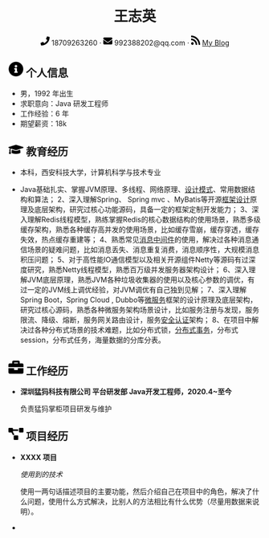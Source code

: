  <center>
     <h1>王志英</h1>
     <div>
         <span>
             <img src="https://raw.githubusercontent.com/ying010/pic-repo/master/img/2023/11/27/20231127170740.svg" width="18px">
             18709263260
         </span>
         ·
         <span>
             <img src="https://raw.githubusercontent.com/ying010/pic-repo/master/img/2023/11/27/20231127170859.svg" width="18px">
             992388202@qq.com
         </span>
         ·
         <span>
             <img src="https://raw.githubusercontent.com/ying010/pic-repo/master/img/2023/11/27/20231127170925.svg" width="18px">
             <a href="https://ying010.github.io/">My Blog</a>
         </span>
     </div>
 </center>

## <img src="https://raw.githubusercontent.com/ying010/pic-repo/master/img/2023/04/17/20230417114915.svg" width="30px"> 个人信息

 - 男，1992 年出生
 - 求职意向：Java 研发工程师
 - 工作经验：6 年
 - 期望薪资：18k

## <img src="https://raw.githubusercontent.com/ying010/pic-repo/master/img/2023/04/17/20230417114929.svg" width="30px"> 教育经历

- 本科，西安科技大学，计算机科学与技术专业

- Java基础扎实、掌握JVM原理、多线程、网络原理、[设计模式](https://www.zhihu.com/search?q=设计模式&search_source=Entity&hybrid_search_source=Entity&hybrid_search_extra={"sourceType"%3A"answer"%2C"sourceId"%3A2968292285})、常用数据结构和算法；
  2、深入理解Spring、 Spring mvc 、MyBatis等开源[框架设计](https://www.zhihu.com/search?q=框架设计&search_source=Entity&hybrid_search_source=Entity&hybrid_search_extra={"sourceType"%3A"answer"%2C"sourceId"%3A2968292285})原理及底层架构，研究过核心功能源码，具备一定的框架定制开发能力；
  3、深入理解Redis线程模型，熟练掌握Redis的核心数据结构的使用场景，熟悉多级缓存架构，熟悉各种缓存高并发的使用场景，比如缓存雪崩，缓存穿透，缓存失效，热点缓存重建等；
  4、熟悉常见[消息中间件](https://www.zhihu.com/search?q=消息中间件&search_source=Entity&hybrid_search_source=Entity&hybrid_search_extra={"sourceType"%3A"answer"%2C"sourceId"%3A2968292285})的使用，解决过各种消息通信场景的疑难问题，比如消息丢失、消息重复消费，消息顺序性，大规模消息积压问题；
  5、对于高性能lО通信模型以及相关开源组件Netty等源码有过深度研究，熟悉Netty线程模型，熟悉百万级并发服务器架构设计；
  6、深入理解JVM底层原理，熟悉JVM各种垃圾收集器的使用以及核心参数的调优，有过一定的JVM线上调优经验，对JVM调优有自己独到见解；
  7、深入理解Spring Boot，Spring Cloud , Dubbo等[微服务](https://www.zhihu.com/search?q=微服务&search_source=Entity&hybrid_search_source=Entity&hybrid_search_extra={"sourceType"%3A"answer"%2C"sourceId"%3A2968292285})框架的设计原理及底层架构，研究过核心源码，熟悉各种微服务架构场景设计，比如服务注册与发现，服务限流、降级、熔断，服务网关路由设计，服务[安全认证](https://www.zhihu.com/search?q=安全认证&search_source=Entity&hybrid_search_source=Entity&hybrid_search_extra={"sourceType"%3A"answer"%2C"sourceId"%3A2968292285})架构；
  8、在项目中解决过各种分布式场景的技术难题，比如分布式锁，[分布式事务](https://www.zhihu.com/search?q=分布式事务&search_source=Entity&hybrid_search_source=Entity&hybrid_search_extra={"sourceType"%3A"answer"%2C"sourceId"%3A2968292285})，分布式session，分布式任务，海量数据的分库分表。

## <img src="https://raw.githubusercontent.com/ying010/pic-repo/master/img/2023/04/17/20230417114935.svg" width="30px"> 工作经历

- **深圳猛犸科技有限公司 平台研发部  Java开发工程师，2020.4~至今**

   负责猛犸掌柜项目研发与维护

## <img src="https://raw.githubusercontent.com/ying010/pic-repo/master/img/2023/04/17/20230417114940.svg" width="30px"> 项目经历

- **XXXX 项目**

  *使用到的技术*

  使用一两句话描述项目的主要功能，然后介绍自己在项目中的角色，解决了什么问题，使用什么方式解决，比别人的方法相比有什么优势（尽量用数据来说明）。

- 